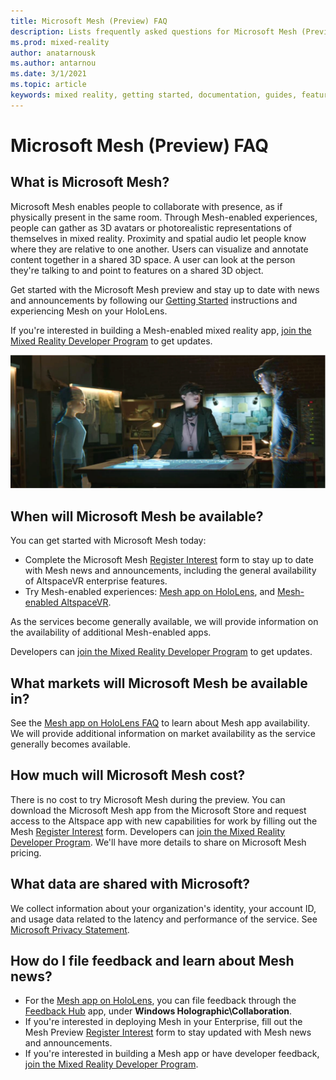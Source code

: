 ```yaml
---
title: Microsoft Mesh (Preview) FAQ
description: Lists frequently asked questions for Microsoft Mesh (Preview).
ms.prod: mixed-reality
author: anatarnousk
ms.author: antarnou
ms.date: 3/1/2021
ms.topic: article
keywords: mixed reality, getting started, documentation, guides, features, holograms
---
```


# Microsoft Mesh (Preview) FAQ

## What is Microsoft Mesh?

Microsoft Mesh enables people to collaborate with presence, as if physically present in the same room. Through Mesh-enabled experiences, people can gather as 3D avatars or photorealistic representations of themselves in mixed reality. Proximity and spatial audio let people know where they are relative to one another. Users can visualize and annotate content together in a shared 3D space. A user can look at the person they're talking to and point to features on a shared 3D object.

Get started with the Microsoft Mesh preview and stay up to date with news and announcements by following our [Getting Started](get-started.md) instructions and experiencing Mesh on your HoloLens.

If you're interested in building a Mesh-enabled mixed reality app, [join the Mixed Reality Developer Program](https://aka.ms/iwantmr) to get updates.

<img src=./media/mesh-overview-faq.png alt="Mesh overview" width="650">

## When will Microsoft Mesh be available?

You can get started with Microsoft Mesh today:

- Complete the Microsoft Mesh [Register Interest](https://aka.ms/meshsignup) form to stay up to date with Mesh news and announcements, including the general availability of AltspaceVR enterprise features.
- Try Mesh-enabled experiences: [Mesh app on HoloLens](./mesh-app/index.md), and [Mesh-enabled AltspaceVR](https://altvr.com).

As the services become generally available, we will provide information on the availability of additional Mesh-enabled apps.

Developers can [join the Mixed Reality Developer Program](https://aka.ms/iwantmr) to get updates.

## What markets will Microsoft Mesh be available in?

See the [Mesh app on HoloLens FAQ](./mesh-app/faq.md) to learn about Mesh app availability. We will provide additional information on market availability as the service generally becomes available.

## How much will Microsoft Mesh cost?

There is no cost to try Microsoft Mesh during the preview. You can download the Microsoft Mesh app from the Microsoft Store and request access to the Altspace app with new capabilities for work by filling out the Mesh [Register Interest](https://aka.ms/meshsignup) form. Developers can [join the Mixed Reality Developer Program](https://aka.ms/iwantmr). We'll have more details to share on Microsoft Mesh pricing.

## What data are shared with Microsoft?

We collect information about your organization's identity, your account ID, and usage data related to the latency and performance of the service. See [Microsoft Privacy Statement](https://privacy.microsoft.com/privacystatement).

## How do I file feedback and learn about Mesh news?

- For the [Mesh app on HoloLens](./mesh-app/index.md), you can file feedback through the [Feedback Hub](/hololens/hololens-feedback) app, under **Windows Holographic\Collaboration**.
- If you're interested in deploying Mesh in your Enterprise, fill out the Mesh Preview [Register Interest](https://aka.ms/meshsignup) form to stay updated with Mesh news and announcements.
- If you're interested in building a Mesh app or have developer feedback, [join the Mixed Reality Developer Program](https://aka.ms/iwantmr).